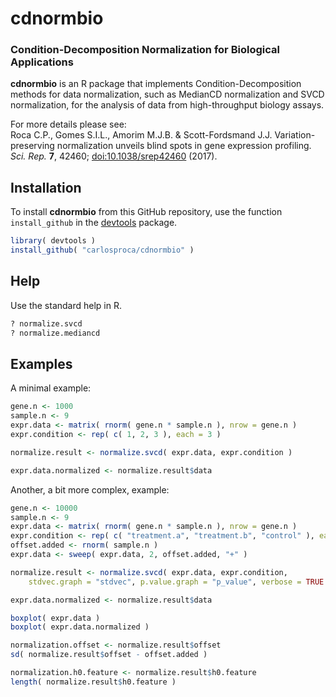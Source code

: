# cdnormbio

### Condition-Decomposition Normalization for Biological Applications

**cdnormbio** is an R package that implements Condition-Decomposition methods 
for data normalization, such as MedianCD normalization and SVCD normalization, 
for the analysis of data from high-throughput biology assays. 

For more details please see:  
Roca C.P., Gomes S.I.L., Amorim M.J.B. & Scott-Fordsmand J.J. 
Variation-preserving normalization unveils blind spots in gene expression 
profiling. *Sci. Rep.* **7**, 42460; 
[doi:10.1038/srep42460](http://dx.doi.org/10.1038/srep42460) 
\(2017\). 


## Installation

To install **cdnormbio** from this GitHub repository, 
use the function `install_github` in the 
[devtools](https://cran.r-project.org/package=devtools) package. 

```R
library( devtools )
install_github( "carlosproca/cdnormbio" )
```


## Help

Use the standard help in R.

```R
? normalize.svcd
? normalize.mediancd
```


## Examples

A minimal example:

```R
gene.n <- 1000
sample.n <- 9
expr.data <- matrix( rnorm( gene.n * sample.n ), nrow = gene.n )
expr.condition <- rep( c( 1, 2, 3 ), each = 3 )

normalize.result <- normalize.svcd( expr.data, expr.condition )

expr.data.normalized <- normalize.result$data
```

Another, a bit more complex, example:

```R
gene.n <- 10000
sample.n <- 9
expr.data <- matrix( rnorm( gene.n * sample.n ), nrow = gene.n )
expr.condition <- rep( c( "treatment.a", "treatment.b", "control" ), each = 3 )
offset.added <- rnorm( sample.n )
expr.data <- sweep( expr.data, 2, offset.added, "+" )

normalize.result <- normalize.svcd( expr.data, expr.condition, 
    stdvec.graph = "stdvec", p.value.graph = "p_value", verbose = TRUE )

expr.data.normalized <- normalize.result$data

boxplot( expr.data )
boxplot( expr.data.normalized )

normalization.offset <- normalize.result$offset
sd( normalize.result$offset - offset.added )

normalization.h0.feature <- normalize.result$h0.feature
length( normalize.result$h0.feature )
```

